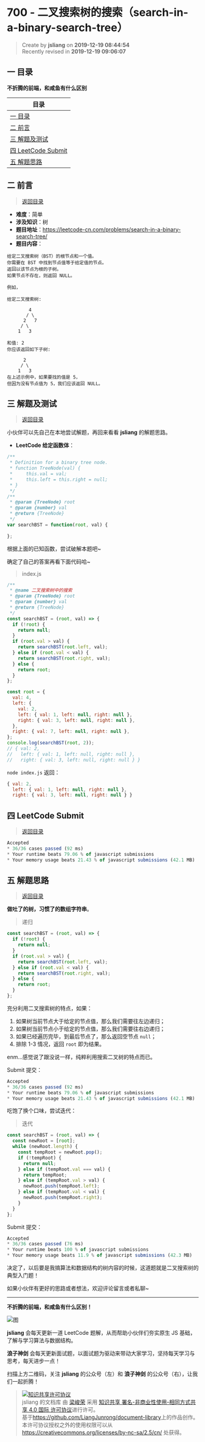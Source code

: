 700 - 二叉搜索树的搜索（search-in-a-binary-search-tree）
===

> Create by **jsliang** on **2019-12-19 08:44:54**  
> Recently revised in **2019-12-19 09:06:07**

## <a name="chapter-one" id="chapter-one"></a>一 目录

**不折腾的前端，和咸鱼有什么区别**

| 目录 |
| --- | 
| [一 目录](#chapter-one) | 
| <a name="catalog-chapter-two" id="catalog-chapter-two"></a>[二 前言](#chapter-two) |
| <a name="catalog-chapter-three" id="catalog-chapter-three"></a>[三 解题及测试](#chapter-three) |
| <a name="catalog-chapter-four" id="catalog-chapter-four"></a>[四 LeetCode Submit](#chapter-four) |
| <a name="catalog-chapter-five" id="catalog-chapter-five"></a>[五 解题思路](#chapter-five) |

## <a name="chapter-two" id="chapter-two"></a>二 前言

> [返回目录](#chapter-one)

* **难度**：简单
* **涉及知识**：树
* **题目地址**：https://leetcode-cn.com/problems/search-in-a-binary-search-tree/
* **题目内容**：

```
给定二叉搜索树（BST）的根节点和一个值。
你需要在 BST 中找到节点值等于给定值的节点。
返回以该节点为根的子树。
如果节点不存在，则返回 NULL。

例如，

给定二叉搜索树:

        4
       / \
      2   7
     / \
    1   3

和值: 2
你应该返回如下子树:

      2     
     / \   
    1   3
在上述示例中，如果要找的值是 5，
但因为没有节点值为 5，我们应该返回 NULL。
```

## <a name="chapter-three" id="chapter-three"></a>三 解题及测试

> [返回目录](#chapter-one)

小伙伴可以先自己在本地尝试解题，再回来看看 **jsliang** 的解题思路。

* **LeetCode 给定函数体**：

```js
/**
 * Definition for a binary tree node.
 * function TreeNode(val) {
 *     this.val = val;
 *     this.left = this.right = null;
 * }
 */
/**
 * @param {TreeNode} root
 * @param {number} val
 * @return {TreeNode}
 */
var searchBST = function(root, val) {
    
};
```

根据上面的已知函数，尝试破解本题吧~

确定了自己的答案再看下面代码哈~

> index.js

```js
/**
 * @name 二叉搜索树中的搜索
 * @param {TreeNode} root
 * @param {number} val
 * @return {TreeNode}
 */
const searchBST = (root, val) => {
  if (!root) {
    return null;
  }
  if (root.val > val) {
    return searchBST(root.left, val);
  } else if (root.val < val) {
    return searchBST(root.right, val);
  } else {
    return root;
  }
};

const root = {
  val: 4,
  left: {
    val: 2,
    left: { val: 1, left: null, right: null },
    right: { val: 3, left: null, right: null },
  },
  right: { val: 7, left: null, right: null },
};
console.log(searchBST(root, 2));
// { val: 2,
//   left: { val: 1, left: null, right: null },
//   right: { val: 3, left: null, right: null } }
```

`node index.js` 返回：

```js
{ val: 2,
  left: { val: 1, left: null, right: null },
  right: { val: 3, left: null, right: null } }
```

## <a name="chapter-four" id="chapter-four"></a>四 LeetCode Submit

> [返回目录](#chapter-one)

```js
Accepted
* 36/36 cases passed (92 ms)
* Your runtime beats 79.06 % of javascript submissions
* Your memory usage beats 21.43 % of javascript submissions (42.1 MB)
```

## <a name="chapter-five" id="chapter-five"></a>五 解题思路

> [返回目录](#chapter-one)

**做吐了的树，习惯了的数组字符串**。

> 递归

```js
const searchBST = (root, val) => {
  if (!root) {
    return null;
  }
  if (root.val > val) {
    return searchBST(root.left, val);
  } else if (root.val < val) {
    return searchBST(root.right, val);
  } else {
    return root;
  }
};
```

充分利用二叉搜索树的特点，如果：

1. 如果树当前节点大于给定的节点值，那么我们需要往左边递归；
2. 如果树当前节点小于给定的节点值，那么我们需要往右边递归；
3. 如果已经遍历完毕，到最后节点了，那么返回空节点 `null`；
4. 排除 1-3 情况，返回 `root` 即为结果。

enm...感觉说了跟没说一样，纯粹利用搜索二叉树的特点而已。

Submit 提交：

```js
Accepted
* 36/36 cases passed (92 ms)
* Your runtime beats 79.06 % of javascript submissions
* Your memory usage beats 21.43 % of javascript submissions (42.1 MB)
```

吃饱了换个口味，尝试迭代：

> 迭代

```js
const searchBST = (root, val) => {
  const newRoot = [root];
  while (newRoot.length) {
    const tempRoot = newRoot.pop();
    if (!tempRoot) {
      return null;
    } else if (tempRoot.val === val) {
      return tempRoot;
    } else if (tempRoot.val > val) {
      newRoot.push(tempRoot.left);
    } else if (tempRoot.val < val) {
      newRoot.push(tempRoot.right);
    }
  }
};
```

Submit 提交：

```js
Accepted
* 36/36 cases passed (76 ms)
* Your runtime beats 100 % of javascript submissions
* Your memory usage beats 11.9 % of javascript submissions (42.3 MB)
```

决定了，以后要是我搞算法和数据结构的树内容的时候，这道题就是二叉搜索树的典型入门题！

如果小伙伴有更好的思路或者想法，欢迎评论留言或者私聊~

---

**不折腾的前端，和咸鱼有什么区别！**

![图](../../../public-repertory/img/z-index-small.png)

**jsliang** 会每天更新一道 LeetCode 题解，从而帮助小伙伴们夯实原生 JS 基础，了解与学习算法与数据结构。

**浪子神剑** 会每天更新面试题，以面试题为驱动来带动大家学习，坚持每天学习与思考，每天进步一点！

扫描上方二维码，关注 **jsliang** 的公众号（左）和 **浪子神剑** 的公众号（右），让我们一起折腾！

> <a rel="license" href="http://creativecommons.org/licenses/by-nc-sa/4.0/"><img alt="知识共享许可协议" style="border-width:0" src="https://i.creativecommons.org/l/by-nc-sa/4.0/88x31.png" /></a><br /><span xmlns:dct="http://purl.org/dc/terms/" property="dct:title">jsliang 的文档库</span> 由 <a xmlns:cc="http://creativecommons.org/ns#" href="https://github.com/LiangJunrong/document-library" property="cc:attributionName" rel="cc:attributionURL">梁峻荣</a> 采用 <a rel="license" href="http://creativecommons.org/licenses/by-nc-sa/4.0/">知识共享 署名-非商业性使用-相同方式共享 4.0 国际 许可协议</a>进行许可。<br />基于<a xmlns:dct="http://purl.org/dc/terms/" href="https://github.com/LiangJunrong/document-library" rel="dct:source">https://github.com/LiangJunrong/document-library</a>上的作品创作。<br />本许可协议授权之外的使用权限可以从 <a xmlns:cc="http://creativecommons.org/ns#" href="https://creativecommons.org/licenses/by-nc-sa/2.5/cn/" rel="cc:morePermissions">https://creativecommons.org/licenses/by-nc-sa/2.5/cn/</a> 处获得。